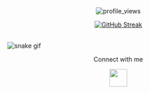 <br><p align="center">![profile_views](https://komarev.com/ghpvc/?username=your-github-panayotsky-dev&color=blueviolet)</div></p> <p align="center">[![GitHub Streak](https://streak-stats.demolab.com?user=panayotsky-dev&hide_border=true&border_radius=4&currStreakNum=7BF4FF&dates=7BF4FF&sideNums=DD6138&sideLabels=CCC9D0A2&background=DD272700)](https://git.io/streak-stats)</p></br>
![snake gif](https://github.com/panayotsky-dev/panayotsky-dev/blob/output/github-contribution-grid-snake.gif)
 <p align="center">Connect with me</p>

<p align="center"><a href=https://www.linkedin.com/in/panayot-petkov/> <img height="40em" src="https://www.mhe-sme.org/wp-content/uploads/2017/12/linkedin-icon.png" /><a/>
